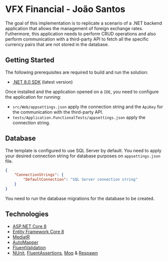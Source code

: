 # VFX Financial - João Santos

The goal of this implementation is to replicate a scenario of a .NET backend application that allows the management of foreign exchange rates.
Futhermore, this application needs to perform CRUD operations and also perform communication with a third-party API to fetch all the specific currency pairs that are not stored in the database.

## Getting Started

The following prerequisites are required to build and run the solution:

- [.NET 8.0 SDK](https://dotnet.microsoft.com/download/dotnet/8.0) (latest version)

Once installed and the application opened on a `IDE`, you need to configure the application for running:

* `src/Web/appsettings.json` apply the connection string and the `ApiKey` for the communication with the third-party API.
* `tests/Application.FunctionalTests/appsettings.json` apply the connection string. 

## Database

The template is configured to use SQL Server by default. You need to apply your desired connection string for database purposes on `appsettings.json` file.

```json
{
    "ConnectionStrings": {
        "DefaultConnection": "SQL Server connection string"
    }
}
```

You need to run the database migrations for the database to be created.

## Technologies

* [ASP.NET Core 8](https://docs.microsoft.com/en-us/aspnet/core/introduction-to-aspnet-core)
* [Entity Framework Core 8](https://docs.microsoft.com/en-us/ef/core/)
* [MediatR](https://github.com/jbogard/MediatR)
* [AutoMapper](https://automapper.org/)
* [FluentValidation](https://fluentvalidation.net/)
* [NUnit](https://nunit.org/), [FluentAssertions](https://fluentassertions.com/), [Moq](https://github.com/devlooped/moq) & [Respawn](https://github.com/jbogard/Respawn)